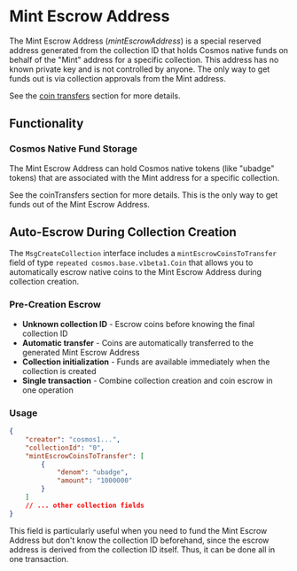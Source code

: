 # Mint Escrow Address

The Mint Escrow Address (_mintEscrowAddress_) is a special reserved address generated from the collection ID that holds Cosmos native funds on behalf of the "Mint" address for a specific collection. This address has no known private key and is not controlled by anyone. The only way to get funds out is via collection approvals from the Mint address.

See the [coin transfers](../approval-criteria/usdbadge-transfers.md) section for more details.

## Functionality

### Cosmos Native Fund Storage

The Mint Escrow Address can hold Cosmos native tokens (like "ubadge" tokens) that are associated with the Mint address for a specific collection.

See the coinTransfers section for more details. This is the only way to get funds out of the Mint Escrow Address.

## Auto-Escrow During Collection Creation

The `MsgCreateCollection` interface includes a `mintEscrowCoinsToTransfer` field of type `repeated cosmos.base.v1beta1.Coin` that allows you to automatically escrow native coins to the Mint Escrow Address during collection creation.

### Pre-Creation Escrow

-   **Unknown collection ID** - Escrow coins before knowing the final collection ID
-   **Automatic transfer** - Coins are automatically transferred to the generated Mint Escrow Address
-   **Collection initialization** - Funds are available immediately when the collection is created
-   **Single transaction** - Combine collection creation and coin escrow in one operation

### Usage

```json
{
    "creator": "cosmos1...",
    "collectionId": "0",
    "mintEscrowCoinsToTransfer": [
        {
            "denom": "ubadge",
            "amount": "1000000"
        }
    ]
    // ... other collection fields
}
```

This field is particularly useful when you need to fund the Mint Escrow Address but don't know the collection ID beforehand, since the escrow address is derived from the collection ID itself. Thus, it can be done all in one transaction.
